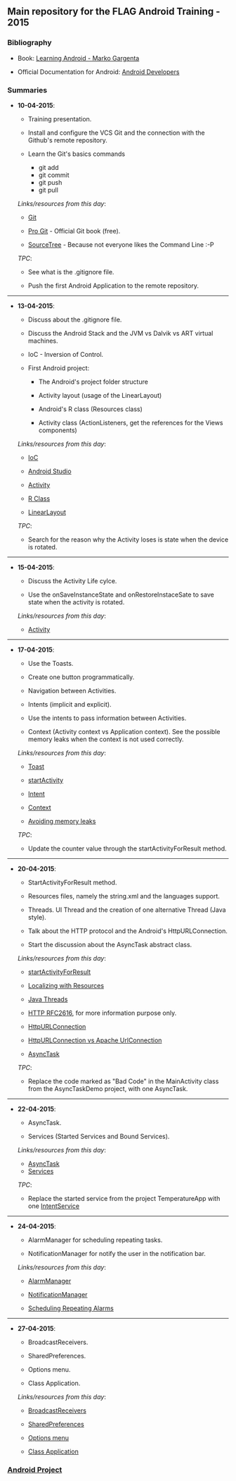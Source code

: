 ## Main repository for the FLAG Android Training - 2015

### Bibliography

- Book: [Learning Android - Marko Gargenta](http://shop.oreilly.com/product/0636920010883.do)

- Official Documentation for Android: [Android Developers](http://developer.android.com/index.html)

### Summaries

- **10-04-2015**:

	- Training presentation.
	
	- Install and configure the VCS Git and the connection with the Github's remote repository.	
	
	- Learn the Git's basics commands
		
		- git add
		- git commit
		- git push
		- git pull
		
	
	*Links/resources from this day*:
	
	- [Git](http://git-scm.com/)
	
	- [Pro Git](http://git-scm.com/book/en/v2) - Official Git book (free).
	
	- [SourceTree](http://www.sourcetreeapp.com/) - Because not everyone likes the Command Line :-P
	
	*TPC*:
	
	- See what is the .gitignore file.
	
	- Push the first Android Application to the remote repository.

---

- **13-04-2015**:

	- Discuss about the .gitignore file.
	
	- Discuss the Android Stack and the JVM vs Dalvik vs ART virtual machines.
	
	- IoC - Inversion of Control.
	
	- First Android project:
	
		- The Android's project folder structure
		
		- Activity layout (usage of the LinearLayout)
		
		- Android's R class (Resources class)
		
		- Activity class (ActionListeners, get the references for the Views components)
		
	*Links/resources from this day*:
	
	- [IoC](http://en.wikipedia.org/wiki/Inversion_of_control)
	
	- [Android Studio](https://developer.android.com/tools/studio/index.html)
	
	- [Activity](https://developer.android.com/reference/android/app/Activity.html)
	
	- [R Class](https://developer.android.com/reference/android/R.html)
	
	- [LinearLayout](https://developer.android.com/guide/topics/ui/layout/linear.html)
		
	*TPC*:
	
	- Search for the reason why the Activity loses is state when the device is rotated.

---

- **15-04-2015**:

	- Discuss the Activity Life cylce.
	
	- Use the onSaveInstanceState and onRestoreInstaceSate to save state when the activity is rotated.
	
	*Links/resources from this day*:
	
	- [Activity](http://developer.android.com/reference/android/app/Activity.html) 
	
---

- **17-04-2015**:

	- Use the Toasts.
	
	- Create one button programmatically.
	
	- Navigation between Activities.
	
	- Intents (implicit and explicit).
	
	- Use the intents to pass information between Activities.
	
	- Context (Activity context vs Application context). See the possible memory leaks when the context is not used correctly.
	
	
	*Links/resources from this day*:
	
	- [Toast](http://developer.android.com/reference/android/widget/Toast.html)
		
	- [startActivity](http://developer.android.com/reference/android/content/Context.html#startActivity%28android.content.Intent%29)
		
	- [Intent](http://developer.android.com/reference/android/content/Intent.html)
		
	- [Context](http://developer.android.com/reference/android/content/Context.html)
		
	- [Avoiding memory leaks](http://android-developers.blogspot.pt/2009/01/avoiding-memory-leaks.html)
	
	*TPC*:
	
	- Update the counter value through the startActivityForResult method.
	
---

- **20-04-2015**:

	- StartActivityForResult method.
	
	- Resources files, namely the string.xml and the languages support.
	
	- Threads. UI Thread and the creation of one alternative Thread (Java style).
	
	- Talk about the HTTP protocol and the Android's HttpURLConnection.
	
	- Start the discussion about the AsyncTask abstract class.
	
	
	*Links/resources from this day*:
	
	- [startActivityForResult](http://developer.android.com/reference/android/app/Activity.html#startActivityForResult%28android.content.Intent,%20int%29) 
	
	- [Localizing with Resources](http://developer.android.com/guide/topics/resources/localization.html)
	
	- [Java Threads](http://docs.oracle.com/javase/tutorial/essential/concurrency/runthread.html)
	
	- [HTTP RFC2616](http://tools.ietf.org/html/rfc2616), for more information purpose only.
	
	- [HttpURLConnection](http://developer.android.com/reference/java/net/HttpURLConnection.html)
	
	- [HttpURLConnection vs Apache UrlConnection](http://android-developers.blogspot.in/2011/09/androids-http-clients.html)
	
	- [AsyncTask](http://developer.android.com/reference/android/os/AsyncTask.html)
	
	*TPC*:
	
	- Replace the code marked as "Bad Code" in the MainActivity class from the AsyncTaskDemo project, with one AsyncTask.

---

- **22-04-2015**:

	- AsyncTask.
	
	- Services (Started Services and Bound Services).
	
	
	*Links/resources from this day*:
	
	- [AsyncTask](http://developer.android.com/reference/android/os/AsyncTask.html)
	- [Services](http://developer.android.com/guide/components/services.html)

	*TPC*:
	
	- Replace the started service from the project TemperatureApp with one [IntentService](http://developer.android.com/reference/android/app/IntentService.html)
	
---

- **24-04-2015**:

	- AlarmManager for scheduling repeating tasks.
	
	- NotificationManager for notify the user in the notification bar.
	

	*Links/resources from this day*:
	
	- [AlarmManager](http://developer.android.com/reference/android/app/AlarmManager.html)
	
	- [NotificationManager](http://developer.android.com/reference/android/app/NotificationManager.html)
	
	- [Scheduling Repeating Alarms](http://developer.android.com/training/scheduling/alarms.html)

---

- **27-04-2015**:

	- BroadcastReceivers.
	
	- SharedPreferences.
	
	- Options menu.
	
	- Class Application.
	

	*Links/resources from this day*:
	
	- [BroadcastReceivers](http://developer.android.com/reference/android/content/BroadcastReceiver.html)
	
	- [SharedPreferences](http://developer.android.com/guide/topics/data/data-storage.html#pref)
	
	- [Options menu](http://developer.android.com/reference/android/view/Menu.html)
	
	- [Class Application](http://developer.android.com/reference/android/app/Application.html)
	

### [Android Project](https://github.com/challengeit/Flag_Android_2015/wiki/Projecto-Android) 


